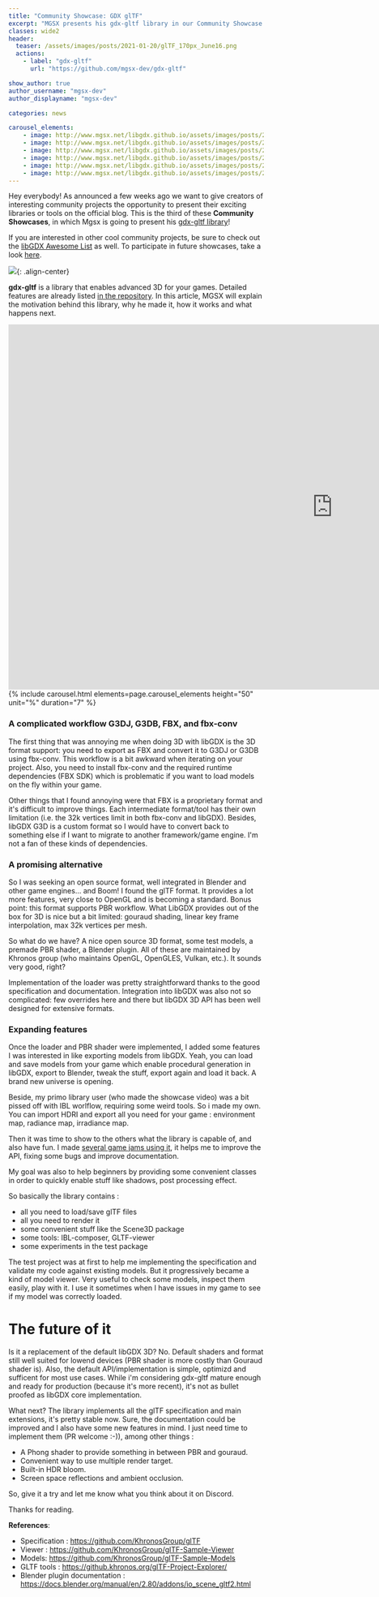 ```yaml
---
title: "Community Showcase: GDX glTF"
excerpt: "MGSX presents his gdx-gltf library in our Community Showcase!"
classes: wide2
header:
  teaser: /assets/images/posts/2021-01-20/glTF_170px_June16.png
  actions:
    - label: "gdx-gltf"
      url: "https://github.com/mgsx-dev/gdx-gltf"

show_author: true
author_username: "mgsx-dev"
author_displayname: "mgsx-dev"

categories: news

carousel_elements:
    - image: http://www.mgsx.net/libgdx.github.io/assets/images/posts/2021-01-20/multiverse-racer.png
    - image: http://www.mgsx.net/libgdx.github.io/assets/images/posts/2021-01-20/santa-and-the-giant-cake.png
    - image: http://www.mgsx.net/libgdx.github.io/assets/images/posts/2021-01-20/lendigastel.png
    - image: http://www.mgsx.net/libgdx.github.io/assets/images/posts/2021-01-20/gdx-man.png
    - image: http://www.mgsx.net/libgdx.github.io/assets/images/posts/2021-01-20/ibl-composer.png
    - image: http://www.mgsx.net/libgdx.github.io/assets/images/posts/2021-01-20/gltf-viewer.png
---
```


<div class="notice--primary">
  <p>
    Hey everybody! As announced a few weeks ago we want to give creators of interesting community projects the opportunity to present their exciting libraries or tools on the official blog. This is the third of these <b>Community Showcases</b>, in which Mgsx is going to present his <a href="https://github.com/mgsx-dev/gdx-gltf">gdx-gltf library</a>!
  </p>
  <p>
    If you are interested in other cool community projects, be sure to check out the <a href="https://github.com/rafaskb/awesome-libgdx#readme">libGDX Awesome List</a> as well. To participate in future showcases, take a look <a href="https://github.com/libgdx/libgdx.github.io/wiki/Community-Showcases">here</a>.
  </p>
</div>

![](http://www.mgsx.net/libgdx.github.io/assets/images/posts/2021-01-20/glTF_170px_June16.png){: .align-center}

**gdx-gltf** is a library that enables advanced 3D for your games. Detailed features are already listed [in the repository](https://github.com/mgsx-dev/gdx-gltf). In this article, MGSX will explain the motivation behind this library, why he made it, how it works and what happens next.

<iframe width="1280" height="720" src="https://www.youtube.com/embed/oma7eqXOy2M?autoplay=0" frameborder="0" allowfullscreen></iframe>

<div style="margin-left: auto; margin-right: auto;">
      {% include carousel.html elements=page.carousel_elements height="50" unit="%" duration="7" %}
</div>

### A complicated workflow G3DJ, G3DB, FBX, and fbx-conv

The first thing that was annoying me when doing 3D with libGDX is the 3D format support: you need to export as FBX and convert it to G3DJ or G3DB using fbx-conv. This workflow is a bit awkward when iterating on your project. Also, you need to install fbx-conv and the required runtime dependencies (FBX SDK) which is problematic if you want to load models on the fly within your game.

Other things that I found annoying were that FBX is a proprietary format and it's difficult to improve things. Each intermediate format/tool has their own limitation (i.e. the 32k vertices limit in both fbx-conv and libGDX).
Besides, libGDX G3D is a custom format so I would have to convert back to something else if I want to migrate to another framework/game engine. I'm not a fan of these kinds of dependencies.

### A promising alternative

So I was seeking an open source format, well integrated in Blender and other game engines... and Boom! I found the glTF format. It provides a lot more features, very close to OpenGL and is becoming a standard. Bonus point: this format supports PBR workflow. What LibGDX provides out of the box for 3D is nice but a bit limited: gouraud shading, linear key frame interpolation, max 32k vertices per mesh.

So what do we have? A nice open source 3D format, some test models, a premade PBR shader, a Blender plugin. All of these are maintained by Khronos group (who maintains OpenGL, OpenGLES, Vulkan, etc.). It sounds very good, right?

Implementation of the loader was pretty straightforward thanks to the good specification and documentation. Integration into libGDX was also not so complicated: few overrides here and there but libGDX 3D API has been well designed for extensive formats.

### Expanding features

Once the loader and PBR shader were implemented, I added some features I was interested in like exporting models from libGDX. Yeah, you can load and save models from your game which enable procedural generation in libGDX, export to Blender, tweak the stuff, export again and load it back. A brand new universe is opening.

Beside, my primo library user (who made the showcase video) was a bit pissed off with IBL worlflow, requiring some weird tools. So i made my own. You can import HDRI and export all you need for your game : environment map, radiance map, irradiance map.

Then it was time to show to the others what the library is capable of, and also have fun. I made [several game jams using it](https://github.com/mgsx-dev/gdx-gltf#demo-and-gallery), it helps me to improve the API, fixing some bugs and improve documentation.

My goal was also to help beginners by providing some convenient classes in order to quickly enable stuff like shadows, post processing effect.

So basically the library contains :
* all you need to load/save glTF files
* all you need to render it
* some convenient stuff like the Scene3D package
* some tools: IBL-composer, GLTF-viewer
* some experiments in the test package

The test project was at first to help me implementing the specification and validate my code against existing models. But it progressively became a kind of model viewer. Very useful to check some models, inspect them easily, play with it. I use it sometimes when I have issues in my game to see if my model was correctly loaded.

# The future of it

Is it a replacement of the default libGDX 3D? No. Default shaders and format still well suited for lowend devices (PBR shader is more costly than Gouraud shader is). Also, the default API/implementation is simple, optimizd and sufficent for most use cases.
While i'm considering gdx-gltf mature enough and ready for production (because it's more recent), it's not as bullet proofed as libGDX core implementation.

What next? The library implements all the glTF specification and main extensions, it's pretty stable now. Sure, the documentation could be improved and I also have some new features in mind. I just need time to implement them (PR welcome :-)), among other things : 
* A Phong shader to provide something in between PBR and gouraud.
* Convenient way to use multiple render target.
* Built-in HDR bloom.
* Screen space reflections and ambient occlusion.

So, give it a try and let me know what you think about it on Discord.

Thanks for reading.

**References**:
* Specification : <https://github.com/KhronosGroup/glTF>
* Viewer : <https://github.com/KhronosGroup/glTF-Sample-Viewer>
* Models: <https://github.com/KhronosGroup/glTF-Sample-Models>
* GLTF tools : <https://github.khronos.org/glTF-Project-Explorer/>
* Blender plugin documentation : <https://docs.blender.org/manual/en/2.80/addons/io_scene_gltf2.html>
